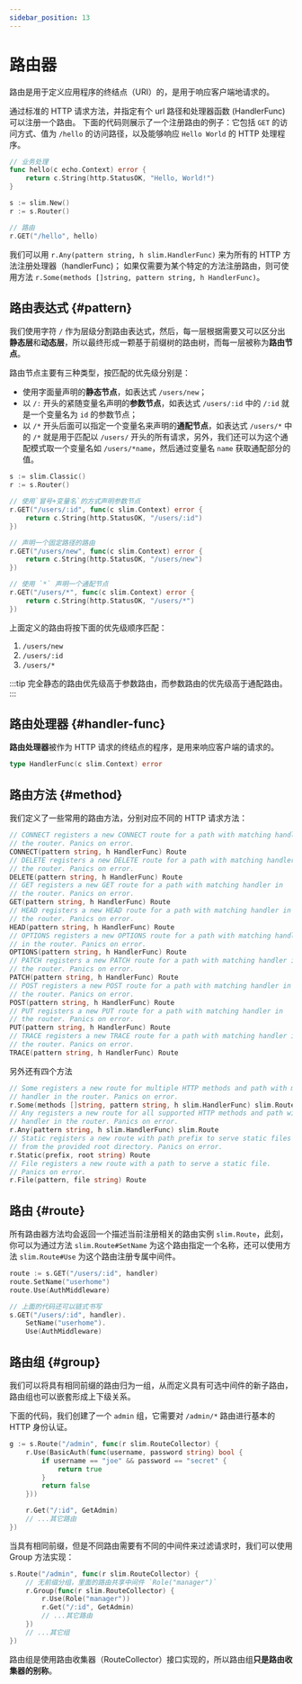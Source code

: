 ```yaml
---
sidebar_position: 13
---
```


# 路由器

路由是用于定义应用程序的终结点（URI）的，是用于响应客户端地请求的。

通过标准的 HTTP 请求方法，并指定有个 url 路径和处理器函数 (HandlerFunc) 可以注册一个路由。
下面的代码则展示了一个注册路由的例子：它包括 `GET` 的访问方式、值为 `/hello` 的访问路径，以及能够响应 `Hello World` 的 HTTP 处理程序。

```go title="定义路由"
// 业务处理
func hello(c echo.Context) error {
    return c.String(http.StatusOK, "Hello, World!")
}

s := slim.New()
r := s.Router()

// 路由
r.GET("/hello", hello)
```

我们可以用 `r.Any(pattern string, h slim.HandlerFunc)` 来为所有的 HTTP 方法注册处理器（handlerFunc)；
如果仅需要为某个特定的方法注册路由，则可使用方法 `r.Some(methods []string, pattern string, h HandlerFunc)`。

## 路由表达式 {#pattern}

我们使用字符 `/` 作为层级分割路由表达式，然后，每一层根据需要又可以区分出**静态层**和**动态层**，所以最终形成一颗基于前缀树的路由树，而每一层被称为**路由节点**。

路由节点主要有三种类型，按匹配的优先级分别是：
* 使用字面量声明的**静态节点**，如表达式 `/users/new`；
* 以 `/:` 开头的紧随变量名声明的**参数节点**，如表达式 `/users/:id` 中的 `/:id` 就是一个变量名为 `id` 的参数节点；
* 以 `/*` 开头后面可以指定一个变量名来声明的**通配节点**，如表达式 `/users/*` 中的 `/*` 就是用于匹配以 `/users/` 开头的所有请求，另外，我们还可以为这个通配模式取一个变量名如 `/users/*name`，然后通过变量名 `name` 获取通配部分的值。

```go title="示例"
s := slim.Classic()
r := s.Router()

// 使用`冒号+变量名`的方式声明参数节点
r.GET("/users/:id", func(c slim.Context) error {
    return c.String(http.StatusOK, "/users/:id")
})

// 声明一个固定路径的路由
r.GET("/users/new", func(c slim.Context) error {
    return c.String(http.StatusOK, "/users/new")
})

// 使用 `*` 声明一个通配节点
r.GET("/users/*", func(c slim.Context) error {
    return c.String(http.StatusOK, "/users/*")
})
```

上面定义的路由将按下面的优先级顺序匹配：

1. `/users/new`
2. `/users/:id`
3. `/users/*`

:::tip
完全静态的路由优先级高于参数路由，而参数路由的优先级高于通配路由。
:::

## 路由处理器 {#handler-func}

**路由处理器**被作为 HTTP 请求的终结点的程序，是用来响应客户端的请求的。

```go title="处理器函数签名"
type HandlerFunc(c slim.Context) error
```

## 路由方法 {#method}

我们定义了一些常用的路由方法，分别对应不同的 HTTP 请求方法：

```go title=与HTTP的标准请求方法保持一致的
// CONNECT registers a new CONNECT route for a path with matching handler in
// the router. Panics on error.
CONNECT(pattern string, h HandlerFunc) Route
// DELETE registers a new DELETE route for a path with matching handler in
// the router. Panics on error.
DELETE(pattern string, h HandlerFunc) Route
// GET registers a new GET route for a path with matching handler in
// the router. Panics on error.
GET(pattern string, h HandlerFunc) Route
// HEAD registers a new HEAD route for a path with matching handler in
// the router. Panics on error.
HEAD(pattern string, h HandlerFunc) Route
// OPTIONS registers a new OPTIONS route for a path with matching handler
// in the router. Panics on error.
OPTIONS(pattern string, h HandlerFunc) Route
// PATCH registers a new PATCH route for a path with matching handler in
// the router. Panics on error.
PATCH(pattern string, h HandlerFunc) Route
// POST registers a new POST route for a path with matching handler in
// the router. Panics on error.
POST(pattern string, h HandlerFunc) Route
// PUT registers a new PUT route for a path with matching handler in
// the router. Panics on error.
PUT(pattern string, h HandlerFunc) Route
// TRACE registers a new TRACE route for a path with matching handler in
// the router. Panics on error.
TRACE(pattern string, h HandlerFunc) Route
```

另外还有四个方法

```go
// Some registers a new route for multiple HTTP methods and path with matching
// handler in the router. Panics on error.
r.Some(methods []string, pattern string, h slim.HandlerFunc) slim.Route
// Any registers a new route for all supported HTTP methods and path with matching
// handler in the router. Panics on error.
r.Any(pattern string, h slim.HandlerFunc) slim.Route
// Static registers a new route with path prefix to serve static files
// from the provided root directory. Panics on error.
r.Static(prefix, root string) Route
// File registers a new route with a path to serve a static file.
// Panics on error.
r.File(pattern, file string) Route
```

## 路由 {#route}

所有路由器方法均会返回一个描述当前注册相关的路由实例 `slim.Route`，此刻，你可以为通过方法 `slim.Route#SetName` 为这个路由指定一个名称，还可以使用方法 `slim.Route#Use` 为这个路由注册专属中间件。

```go title="设置路由属性"
route := s.GET("/users/:id", handler)
route.SetName("userhome")
route.Use(AuthMiddleware)

// 上面的代码还可以链式书写
s.GET("/users/:id", handler).
    SetName("userhome").
    Use(AuthMiddleware)
```


## 路由组 {#group}

我们可以将具有相同前缀的路由归为一组，从而定义具有可选中间件的新子路由，路由组也可以嵌套形成上下级关系。

下面的代码，我们创建了一个 `admin` 组，它需要对 `/admin/*` 路由进行基本的 HTTP 身份认证。

```go title=基于相同前缀分组
g := s.Route("/admin", func(r slim.RouteCollector) {
    r.Use(BasicAuth(func(username, password string) bool {
        if username == "joe" && password == "secret" {
            return true
        }
        return false
    }))

    r.Get("/:id", GetAdmin)
    // ...其它路由
})
```

当具有相同前缀，但是不同路由需要有不同的中间件来过滤请求时，我们可以使用 Group 方法实现：

```go title=无前置分组
s.Route("/admin", func(r slim.RouteCollector) {
    // 无前缀分组，里面的路由共享中间件 `Role("manager")`
    r.Group(func(r slim.RouteCollector) {
        r.Use(Role("manager"))
        r.Get("/:id", GetAdmin)
        // ...其它路由
    })
    // ...其它组
})
```

路由组是使用路由收集器（RouteCollector）接口实现的，所以路由组**只是路由收集器的别称**。